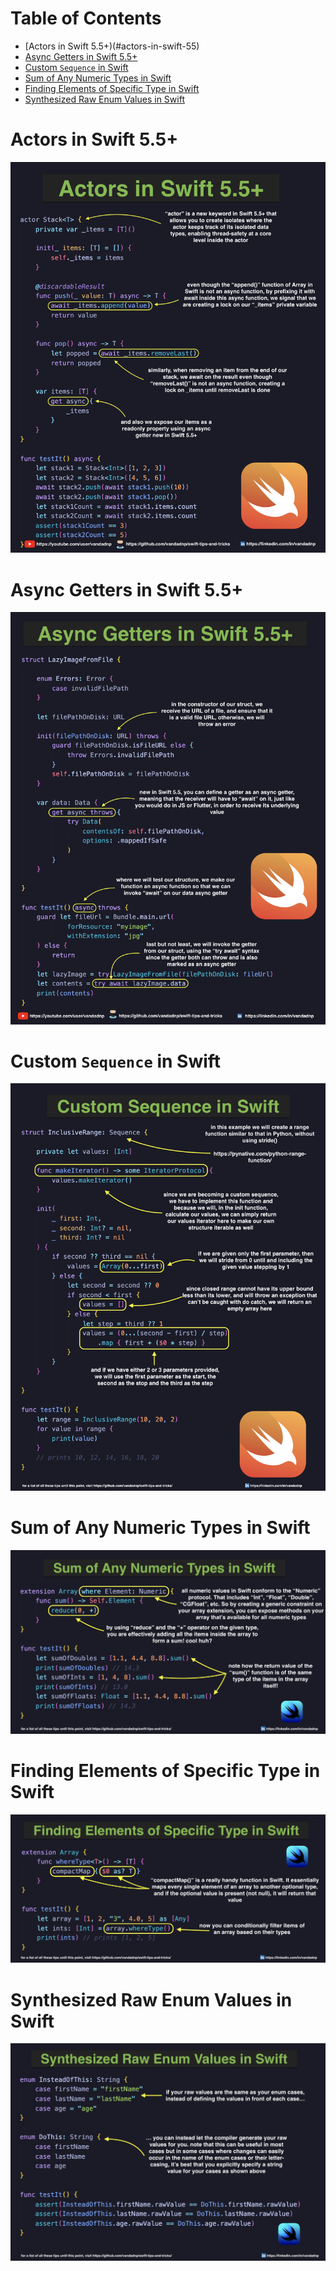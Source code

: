 # Table of Contents

* [Actors in Swift 5.5+)(#actors-in-swift-55)
* [Async Getters in Swift 5.5+](#async-getters-in-swift-55)
* [Custom `Sequence` in Swift](#custom-sequence-in-swift)
* [Sum of Any Numeric Types in Swift](#sum-of-any-numeric-types-in-swift)
* [Finding Elements of Specific Type in Swift](#finding-elements-of-specific-type-in-swift)
* [Synthesized Raw Enum Values in Swift](#synthesized-raw-enum-values-in-swift)

# Actors in Swift 5.5+

![](images/actors-in-swift-5-5.jpg)

# Async Getters in Swift 5.5+

![](images/async-getters-in-swift-5-5.jpg)

# Custom `Sequence` in Swift

![](images/custom-sequence-in-swift.jpg)

# Sum of Any Numeric Types in Swift

![](images/sum-of-any-numeric-types-in-swift.jpg)

# Finding Elements of Specific Type in Swift

![](images/finding-elements-of-specific-type-in-swift.jpg)

# Synthesized Raw Enum Values in Swift

![](images/synthesized-raw-enum-values-in-swift.jpg)
